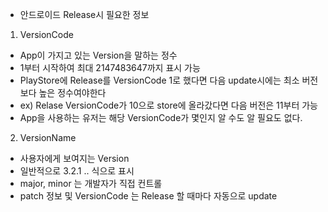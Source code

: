 - 안드로이드 Release시 필요한 정보
1. VersionCode
- App이 가지고 있는 Version을 말하는 정수
- 1부터 시작하여 최대 2147483647까지 표시 가능
- PlayStore에 Release를 VersionCode 1로 했다면 다음 update시에는 최소 버전보다 높은 정수여야한다
- ex) Relase VersionCode가 10으로 store에 올라갔다면 다음 버전은 11부터 가능
- App을 사용하는 유저는 해당 VersionCode가 몇인지 알 수도 알 필요도 없다.

2. VersionName
- 사용자에게 보여지는 Version
- 일반적으로 3.2.1 <major>.<minor>.<patch> 식으로 표시
- major, minor 는 개발자가 직접 컨트롤
- patch 정보 및 VersionCode 는 Release 할 때마다 자동으로 update
